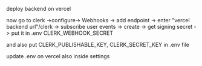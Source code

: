 deploy backend on vercel

now go to clerk ->configure-> Webhooks  -> add endpoint -> enter "vercel backend url"/clerk -> subscribe user events  -> create  -> get signing secret  -> put it in .env CLERK_WEBHOOK_SECRET

and also put CLERK_PUBLISHABLE_KEY,
CLERK_SECRET_KEY
in .env file

update .env on vercel also inside settings